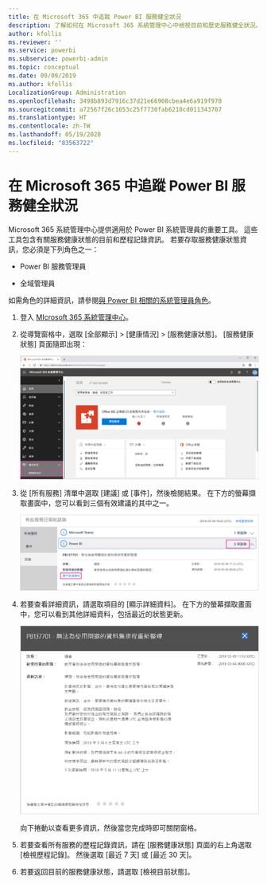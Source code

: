 ```yaml
---
title: 在 Microsoft 365 中追蹤 Power BI 服務健全狀況
description: 了解如何在 Microsoft 365 系統管理中心中檢視目前和歷史服務健全狀況。
author: kfollis
ms.reviewer: ''
ms.service: powerbi
ms.subservice: powerbi-admin
ms.topic: conceptual
ms.date: 09/09/2019
ms.author: kfollis
LocalizationGroup: Administration
ms.openlocfilehash: 3498b893d7916c37d21e66908cbea4e6a919f978
ms.sourcegitcommit: a72567f26c1653c25f7730fab6210cd011343707
ms.translationtype: HT
ms.contentlocale: zh-TW
ms.lasthandoff: 05/19/2020
ms.locfileid: "83563722"
---
```

# <a name="track-power-bi-service-health-in-microsoft-365"></a>在 Microsoft 365 中追蹤 Power BI 服務健全狀況

Microsoft 365 系統管理中心提供適用於 Power BI 系統管理員的重要工具。 這些工具包含有關服務健康狀態的目前和歷程記錄資訊。 若要存取服務健康狀態資訊，您必須是下列角色之一：

* Power BI 服務管理員

* 全域管理員

如需角色的詳細資訊，請參閱[與 Power BI 相關的系統管理員角色](service-admin-administering-power-bi-in-your-organization.md#administrator-roles-related-to-power-bi)。

1. 登入 [MIcrosoft 365 系統管理中心](https://portal.office.com/adminportal)。

1. 從導覽窗格中，選取 [全部顯示] >  [健康情況] >  [服務健康狀態]。 [服務健康狀態] 頁面隨即出現：

    ![Microsoft 365 系統管理中心已標示 [健康狀態] 和 [服務健康情況] 選項的螢幕擷取畫面。](media/service-admin-health/service-health-tile.png)

1. 從 [所有服務] 清單中選取 [建議] 或 [事件]，然後檢閱結果。 在下方的螢幕擷取畫面中，您可以看到三個有效建議的其中之一。

    ![[服務健康狀態] 頁面已標示三個 Power BI 建議和 [顯示詳細資料] 選項的螢幕擷取畫面。](media/service-admin-health/active-advisories.png)

1. 若要查看詳細資訊，請選取項目的 [顯示詳細資料]。 在下方的螢幕擷取畫面中，您可以看到其他詳細資料，包括最近的狀態更新。

    ![[建議] 詳細資料的螢幕擷取畫面。](media/service-admin-health/advisory-details.png)

    向下捲動以查看更多資訊，然後當您完成時即可關閉窗格。

1. 若要查看所有服務的歷程記錄資訊，請在 [服務健康狀態] 頁面的右上角選取 [檢視歷程記錄]。 然後選取 [最近 7 天] 或 [最近 30 天]。 

1. 若要返回目前的服務健康狀態，請選取 [檢視目前狀態]。